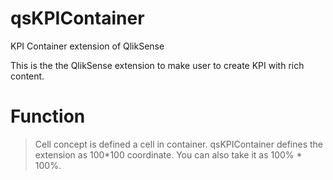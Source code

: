 # qsKPIContainer
KPI Container extension of QlikSense

This is the the QlikSense extension to make user to create KPI with rich content.

# Function
> Cell concept is defined a cell in container\. qsKPIContainer defines the extension as 100*100 coordinate\. You can also take it as 100% \* 100%\.
